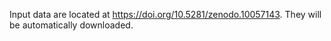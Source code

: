 Input data are located at https://doi.org/10.5281/zenodo.10057143. They will be automatically downloaded.